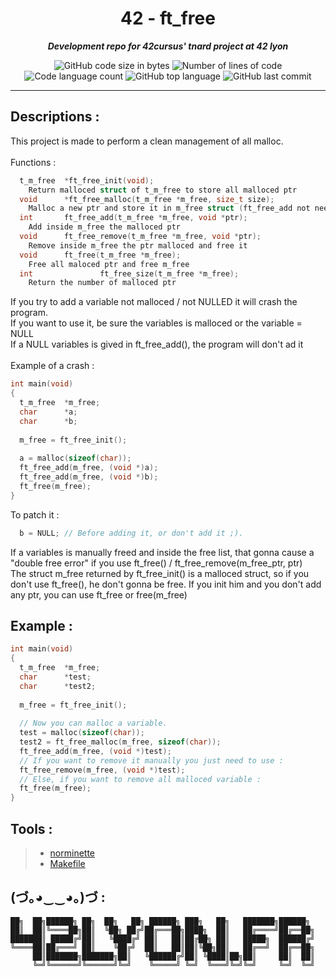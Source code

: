 <h1 align="center">
	42 - ft_free
</h1>

<p align="center">
	<b><i>Development repo for 42cursus' tnard project at 42 lyon</i></b><br>
</p>

<p align="center">
	<img alt="GitHub code size in bytes" src="https://img.shields.io/github/languages/code-size/PandeoF1/42-ft_free?color=blueviolet" />
	<img alt="Number of lines of code" src="https://img.shields.io/tokei/lines/github/PandeoF1/42-ft_free?color=blueviolet" />
	<img alt="Code language count" src="https://img.shields.io/github/languages/count/PandeoF1/42-ft_free?color=blue" />
	<img alt="GitHub top language" src="https://img.shields.io/github/languages/top/PandeoF1/42-ft_free?color=blue" />
	<img alt="GitHub last commit" src="https://img.shields.io/github/last-commit/PandeoF1/42-ft_free?color=brightgreen" />
</p>

---
## Descriptions :
This project is made to perform a clean management of all malloc.<br /><br />
Functions :<br />
```c
  t_m_free	*ft_free_init(void);
    Return malloced struct of t_m_free to store all malloced ptr
  void		*ft_free_malloc(t_m_free *m_free, size_t size);
    Malloc a new ptr and store it in m_free struct (ft_free_add not needed, already done)
  int		ft_free_add(t_m_free *m_free, void *ptr);
    Add inside m_free the malloced ptr
  void		ft_free_remove(t_m_free *m_free, void *ptr);
    Remove inside m_free the ptr malloced and free it
  void		ft_free(t_m_free *m_free);
    Free all maloced ptr and free m_free
  int				ft_free_size(t_m_free *m_free);
    Return the number of malloced ptr
```
If you try to add a variable not malloced / not NULLED it will crash the program.<br />
If you want to use it, be sure the variables is malloced or the variable = NULL<br />
If a NULL variables is gived in ft_free_add(), the program will don't ad it<br /><br />
Example of a crash :<br />
```c
int main(void)
{
  t_m_free  *m_free;
  char      *a;
  char      *b;
 
  m_free = ft_free_init();
  
  a = malloc(sizeof(char));
  ft_free_add(m_free, (void *)a);
  ft_free_add(m_free, (void *)b);
  ft_free(m_free);
}
```
To patch it :<br />
```c
  b = NULL; // Before adding it, or don't add it ;).
```
If a variables is manually freed and inside the free list, that gonna cause a "double free error" if you use ft_free() / ft_free_remove(m_free_ptr, ptr)<br />
The struct m_free returned by ft_free_init() is a malloced struct, so if you don't use ft_free(), he don't gonna be free. If you init him and you don't add any ptr, you can use ft_free or free(m_free)<br />

## Example :
```c
int main(void)
{
  t_m_free  *m_free;
  char      *test;
  char      *test2;
 
  m_free = ft_free_init();
  
  // Now you can malloc a variable.
  test = malloc(sizeof(char));
  test2 = ft_free_malloc(m_free, sizeof(char));
  ft_free_add(m_free, (void *)test);
  // If you want to remove it manually you just need to use :
  ft_free_remove(m_free, (void *)test);
  // Else, if you want to remove all malloced variable :
  ft_free(m_free);
}
```

## Tools :
 > - [norminette](https://github.com/42School/norminette) <br />
 > - [Makefile](https://github.com/PandeoF1/makefile) <br />

## (づ｡◕‿‿◕｡)づ :
```
██╗  ██╗██████╗ ██╗  ██╗   ██╗ ██████╗ ███╗   ██╗   ███████╗██████╗ 
██║  ██║╚════██╗██║  ╚██╗ ██╔╝██╔═══██╗████╗  ██║   ██╔════╝██╔══██╗
███████║ █████╔╝██║   ╚████╔╝ ██║   ██║██╔██╗ ██║   █████╗  ██████╔╝
╚════██║██╔═══╝ ██║    ╚██╔╝  ██║   ██║██║╚██╗██║   ██╔══╝  ██╔══██╗
     ██║███████╗███████╗██║   ╚██████╔╝██║ ╚████║██╗██║     ██║  ██║
     ╚═╝╚══════╝╚══════╝╚═╝    ╚═════╝ ╚═╝  ╚═══╝╚═╝╚═╝     ╚═╝  ╚═╝
```
